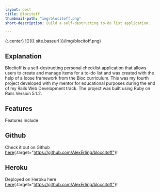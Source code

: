 ```yaml
---
layout: post
title: Blocitoff
thumbnail-path: "img/blocitoff.png"
short-description: Build a self-destructing to-do list application.

---
```


{:.center}
![]({{ site.baseurl }}/img/blocitoff.png)

## Explanation

Blocitoff is a self-destructing personal checklist application that allows users to create and manage items for a to-do list and was created with the help of a loose framework from the Bloc curriculum. This was my fourth project developed with my mentor for educational purposes during the end of my Rails Web Development track. The project was built using Ruby on Rails Version 5.1.2.

## Features

Features include

## Github

Check it out on Github [here](http://example.com){:target="https://github.com/AlexErling/bloccitoff"}!

## Heroku

Deployed on Heroku here [here](http://example.com){:target="https://github.com/AlexErling/bloccitoff"}!

